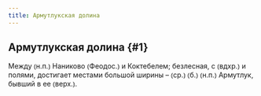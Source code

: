 ```yaml
---
title: Армутлукская долина
---
```

## Армутлукская долина {#1}

Между ⦅н.п.⦆ Наниково ⦅Феодос.⦆ и Коктебелем; безлесная, с ⦅вдхр.⦆ и полями, достигает местами большой ширины – ⦅ср.⦆ ⦅б.⦆ ⦅н.п.⦆ Армутлук, бывший в ее ⦅верх.⦆.
